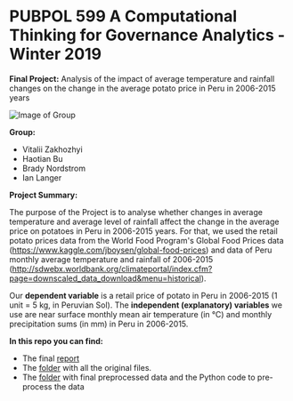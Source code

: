 # PUBPOL 599 A Computational Thinking for Governance Analytics - Winter 2019

**Final Project:** Analysis of the impact of average temperature and rainfall changes on the change in the average potato price in Peru in 2006-2015 years

![Image of Group](https://raw.githubusercontent.com/vzakhozhyi/599-A-Final-Project/master/teamPhoto.png)

**Group:**
* Vitalii Zakhozhyi
* Haotian Bu
* Brady Nordstrom
* Ian Langer

**Project Summary:**

The purpose of the Project is to analyse whether changes in average temperature and average level of rainfall affect the change in the average price on potatoes in Peru in 2006-2015 years. For that, we used the retail potato prices data from the World Food Program's Global Food Prices data (https://www.kaggle.com/jboysen/global-food-prices) and data of Peru monthly average temperature and rainfall of 2006-2015 (http://sdwebx.worldbank.org/climateportal/index.cfm?page=downscaled_data_download&menu=historical).

Our **dependent variable** is a retail price of potato in Peru in 2006-2015 (1 unit = 5 kg, in Peruvian Sol). The **independent (explanatory) variables** we use are near surface monthly mean air temperature (in °C) and monthly precipitation sums (in mm) in Peru in 2006-2015.

**In this repo you can find:**
* The final [report](https://htmlpreview.github.io/?https://github.com/vzakhozhyi/599-A-Final-Project/blob/master/Computational_Thinking_Final_Analytic.html)
* The [folder](https://github.com/vzakhozhyi/599-A-Final-Project/tree/master/Data%20Original) with all the original files.
* The [folder](https://github.com/vzakhozhyi/599-A-Final-Project/tree/master/Preprocessing%20and%20final%20data) with final preprocessed data and the Python code to pre-process the data
